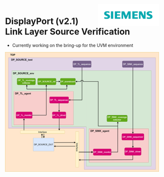 <img src="./Pictures/Siemens_logo.png" alt="Description" width="200" style="float: right; margin-left: 10px;" />

# DisplayPort (v2.1) Link Layer Source Verification
- Currently working on the bring-up for the UVM environment

![Alt text](./Pictures/Verification_Architecture_DP.drawio.png) 